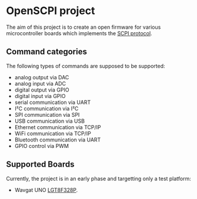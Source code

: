 # OpenSCPI project

The aim of this project is to create an open firmware for various microcontroller boards which implements the [SCPI protocol](http://en.wikipedia.org/wiki/Standard_Commands_for_Programmable_Instruments).

## Command categories

The following types of commands are supposed to be supported:

- analog output via DAC
- analog input via ADC
- digital output via GPIO
- digital input via GPIO
- serial communication via UART
- I²C communication via I²C
- SPI communication via SPI
- USB communication via USB
- Ethernet communication via TCP/IP
- WiFi communication via TCP/IP
- Bluetooth communication via UART
- GPIO control via PWM

## Supported Boards

Currently, the project is in an early phase and targetting only a test platform:

- Wavgat UNO [LGT8F328P](https://github.com/dbuezas/lgt8fx).
